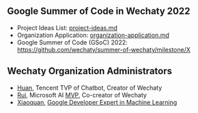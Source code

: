## Google Summer of Code in Wechaty 2022

- Project Ideas List: [project-ideas.md](project-ideas)
- Organization Application: [organization-application.md](organization-application)
- Google Summer of Code (GSoC) 2022: <https://github.com/wechaty/summer-of-wechaty/milestone/X>

## Wechaty Organization Administrators

- [Huan](https://wechaty.js.org/contributors/huan), Tencent TVP of Chatbot, Creator of Wechaty
- [Rui](https://pre-angel.com/peoples/jiarui-li/), Microsoft AI [MVP](https://mvp.microsoft.com/en-us/PublicProfile/5003226), Co-creator of Wechaty
- [Xiaoquan](https://www.xiaoquankong.ai/), [Google Developer Expert in Machine Learning](https://developers.google.com/community/experts/directory/profile/profile-xiaoquan-kong)
